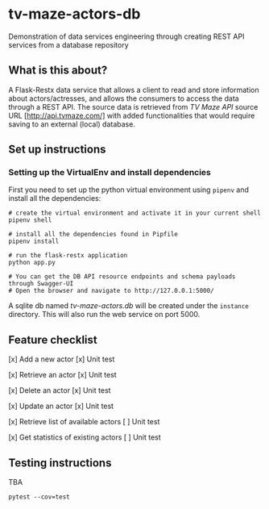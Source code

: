 # tv-maze-actors-db
Demonstration of data services engineering through creating REST API services from a database repository

## What is this about?
A Flask-Restx data service that allows a client to read and store information about actors/actresses, and allows the consumers to access the data through a REST API. The source data is retrieved from *TV Maze API* source URL [http://api.tvmaze.com/] with added functionalities that would require saving to an external (local) database.

## Set up instructions
### Setting up the VirtualEnv and install dependencies
First you need to set up the python virtual environment using `pipenv` and install all the dependencies:
```
# create the virtual environment and activate it in your current shell
pipenv shell

# install all the dependencies found in Pipfile
pipenv install

# run the flask-restx application
python app.py

# You can get the DB API resource endpoints and schema payloads through Swagger-UI
# Open the browser and navigate to http://127.0.0.1:5000/
```
A sqlite db named *tv-maze-actors.db* will be created under the `instance` directory. This will also run the web service on port 5000.

## Feature checklist
[x] Add a new actor [x] Unit test

[x] Retrieve an actor [x] Unit test

[x] Delete an actor [x] Unit test

[x] Update an actor [x] Unit test

[x] Retrieve list of available actors [ ] Unit test

[x] Get statistics of existing actors [ ] Unit test


## Testing instructions
TBA
```
pytest --cov=test  
```
